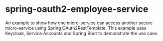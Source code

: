 # spring-oauth2-employee-service
An example to show how one micro-service can access another secure micro-service using Spring OAuth2RestTemplate. This example uses Keycloak, Service Accounts and Spring Boot to demonstrate the use case.
